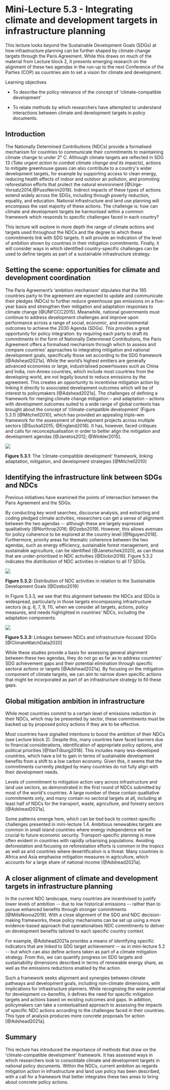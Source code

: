 # Mini-Lecture 5.3 - Integrating climate and development targets in infrastructure planning

This lecture looks beyond the Sustainable Development Goals (SDGs) at
how infrastructure planning can be further shaped by climate change
targets through the Paris Agreement. While this draws on much of the
material from Lecture block 2, it presents emerging research on the
alignment of these two agendas in the run-up to the next Conference of
the Parties (COP) as countries aim to set a vision for climate and
development.

Learning objectives

- To describe the policy relevance of the concept of
  'climate-compatible development'

- To relate methods by which researchers have attempted to understand
  interactions between climate and development targets in policy
  documents.

## Introduction

The Nationally Determined Contributions (NDCs) provide a formalised
mechanism for countries to communicate their commitments to maintaining
climate change to under 2° C. Although climate targets are reflected in
SDG 13 (_Take urgent action to combat climate change and its impacts_),
actions to mitigate greenhouse gases can also contribute to a country's
wider development targets, for example by supporting access to clean
energy, reducing health effects of indoor and outdoor air pollution, and
promoting reforestation efforts that protect the natural environment
[@Urge-Vorsatz2014;@FusoNerini2019]. Indirect impacts of these
types of actions extend widely across the SDGs, including through
poverty reduction, equality, and education. National infrastructure and
land use planning will encompass the vast majority of these actions. The
challenge is: how can climate and development targets be harmonised
within a common framework which responds to specific challenges faced in
each country?

This lecture will explore in more depth the range of climate actions and
targets used throughout the NDCs and the degree to which these
commitments link with SDG targets. It will provide an indication of the
level of ambition shown by countries in their mitigation commitments.
Finally, it will consider ways in which identified country-specific
challenges can be used to define targets as part of a sustainable
infrastructure strategy.

## Setting the scene: opportunities for climate and development coordination

The Paris Agreement’s ‘ambition mechanism’ stipulates that the 195 countries party to the agreement are expected to update and communicate their pledges (NDCs) to further reduce greenhouse gas emissions on a five-year basis and strengthen their mitigation and adaptation responses to climate change [@UNFCCC2015]. Meanwhile, national governments must continue to address development challenges and improve upon performance across a range of social, economic, and environmental outcomes to achieve the 2030 Agenda (SDGs). This provides a great opportunity for policy integration: by requiring each party to draft its commitments in the form of Nationally Determined Contributions, the Paris Agreement offers a formalised mechanism through which to assess and compare countries’ approaches to integrating mitigation and national development goals, specifically those set according to the SDG framework [@Adshead2021a].
While the world’s highest emitters are generally advanced economies or large, industrialised powerhouses such as China and India, non-Annex countries, which include most countries from the developing world, are not legally bound to reduce emissions by the agreement. This creates an opportunity to incentivise mitigation action by linking it directly to associated development outcomes which will be of interest to policymakers [@Adshead2021a].
The challenges of defining a framework for merging climate change mitigation – and adaptation – actions with development outcomes suited to a wide range of global contexts has brought about the concept of ‘climate-compatible development’ (Figure 5.3.1) [@Mitchell2010], which has provided an appealing triple-win framework for the assessment of development projects across multiple sectors [@Suckall2015; @England2018]. It has, however, faced critiques and calls for reconceptualisation in order to better align the mitigation and development agendas [@Janetos2012; @Winkler2015].

![](assets/Fig_5.3.1.png)

**Figure 5.3.1**: The ‘climate-compatible development’ framework, linking adaptation, mitigation, and development strategies [@Mitchell2010]

## Identifying the infrastructure link between SDGs and NDCs

Previous initiatives have examined the points of intersection between
the Paris Agreement and the SDGs.

By conducting key word searches, discourse analysis, and extracting and
coding pledged climate activities, researchers can get a sense of
alignment between the two agendas -- although these are largely
expressed qualitatively [@Northrop2016; @Dzebo2019]. However, this
allows avenues for policy coherence to be explored at the country level
[@Nguyen2018]. Furthermore, priority areas for thematic coherence
between the two agendas, such as energy efficiency, sustainable forest
management, and sustainable agriculture, can be identified
[@Janetschek2020], as can those that are under-prioritised in NDC
activities [@Dickin2018]. Figure 5.3.2 indicates the distribution of
NDC activities in relation to all 17 SDGs.

![](assets/Fig_5.3.2.png)

**Figure 5.3.2:** Distribution of NDC activities in relation to the
Sustainable Development Goals [@Dzebo2019]

In Figure 5.3.3, we see that this alignment between the NDCs and SDGs is
widespread, particularly in those targets encompassing infrastructure
sectors (e.g. 6, 7, 9, 11), when we consider all targets, actions,
policy measures, and needs highlighted in countries' NDCs, including the
adaptation components.

![](assets/Fig_5.3.3.png)

**Figure 5.3.3:** Linkages between NDCs and infrastructure-focused SDGs
[@ClimateWatchData2020]

While these studies provide a basis for assessing general alignment
between these two agendas, they do not go as far as to address
countries' SDG achievement gaps and their potential elimination through
specific sectoral actions or targets [@Adshead2021a]. By focusing on
the mitigation component of climate targets, we can aim to narrow down
specific actions that might be incorporated as part of an infrastructure
strategy to fill these gaps.

## Global mitigation ambition in infrastructure

While most countries commit to a certain level of emissions reduction in
their NDCs, which may be presented by sector, these commitments must be
backed up by proposed policy actions if they are to be effective.

Most countries have signalled intentions to boost the ambition of their
NDCs (see Lecture block 2). Despite this, many countries have faced
barriers due to financial considerations, identification of appropriate
policy options, and political priorities [@VanTilburg2018]. This
includes many less-developed countries, which have a lot to gain in
terms of sustainable development benefits from a shift to a low carbon
economy. Given this, it seems that the commitments currently pledged by
many countries do not fully align with their development needs.

Levels of commitment to mitigation action vary across infrastructure and
land use sectors, as demonstrated in the first round of NDCs submitted
by most of the world's countries. A large number of these contain
qualitative commitments only, and many contain no sectoral targets at
all, including at least half of NDCs for the transport, waste,
agriculture, and forestry sectors [@Adshead2021a].

Some patterns emerge here, which can be tied back to context-specific
challenges presented in mini-lecture 1.4. Ambitious renewables targets
are common in small island countries where energy independence will be
crucial to future economic security. Transport-specific planning is more
often evident in countries with rapidly urbanising populations. Avoiding
deforestation and focusing on reforestation efforts is common in the
tropics as well as arid countries where desertification is a threat.
Many countries in Africa and Asia emphasise mitigation measures in
agriculture, which accounts for a large share of national income
[@Adshead2021a].

## A closer alignment of climate and development targets in infrastructure planning

In the current NDC landscape, many countries are incentivised to justify
lower levels of ambition -- due to low historical emissions -- rather
than to pursue enhanced benefits through stronger commitments
[@MillsNovoa2019]. With a close alignment of the SDG and NDC
decision-making frameworks, these policy mechanisms can be set up using
a more evidence-based approach that operationalises NDC commitments to
deliver on development benefits tailored to each specific country
context.

For example, @Adshead2021a provides a means of identifying specific
indicators that are linked to SDG target achievement -- as in
mini-lecture 5.2 -- but which can also define actions taken as part of a
climate mitigation strategy. From this, we can quantify progress on SDG
targets and sustainability dimensions described in terms of renewable
energy share, as well as the emissions reductions enabled by the action.

Such a framework seeks alignment and synergies between climate pathways
and development goals, including non-climate dimensions, with
implications for infrastructure planners. While recognising the wide
potential for development co-benefits, it defines the need for specific
mitigation targets and actions based on existing outcomes and gaps. In
addition, policymakers can take a contextualised approach to assessing
the impacts of specific NDC actions according to the challenges faced in
their countries. This type of analysis produces more concrete proposals
for action [@Adshead2021a].

## Summary

This lecture has introduced the importance of methods that draw on the
'climate-compatible development' framework. It has assessed ways in
which researchers look to consolidate climate and development targets in
national policy documents. Within the NDCs, current ambition as regards
mitigation action in infrastructure and land use policy has been
described, with a call for a framework that better integrates these two
areas to bring about concrete policy actions.
